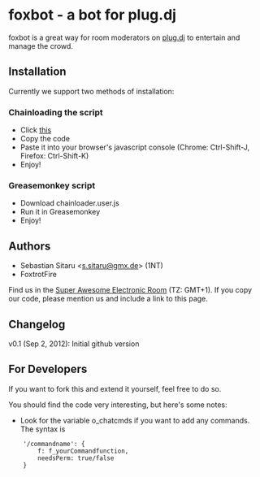 ﻿foxbot - a bot for plug.dj
==========================
foxbot is a great way for room moderators on [plug.dj](http://plug.dj) to entertain and manage the crowd.

Installation
------------
Currently we support two methods of installation:

### Chainloading the script ###
* Click <a href="https://raw.github.com/ssitaru/foxbot/master/chainloader.js" target="_blank">this</a>
* Copy the code
* Paste it into your browser's javascript console (Chrome: Ctrl-Shift-J, Firefox: Ctrl-Shift-K)
* Enjoy!

### Greasemonkey script ####
* Download chainloader.user.js
* Run it in Greasemonkey
* Enjoy!

Authors
-------
* Sebastian Sitaru &lt;s.sitaru@gmx.de&gt; (1NT)
* FoxtrotFire

Find us in the [Super Awesome Electronic Room](http://www.plug.dj/super-awesome-edm-room-2/) (TZ: GMT+1).
If you copy our code, please mention us and include a link to this page.

Changelog
---------
v0.1 (Sep 2, 2012): Initial github version


For Developers
--------------
If you want to fork this and extend it yourself, feel free to do so.

You should find the code very interesting, but here's some notes:
* Look for the variable o_chatcmds if you want to add any commands. The syntax is
```
	'/commandname': {
		f: f_yourCommandfunction,
		needsPerm: true/false
	}
```